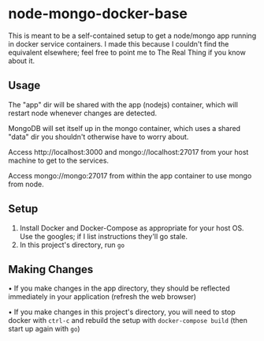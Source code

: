 # node-mongo-docker-base

This is meant to be a self-contained setup to get a node/mongo app running in docker service containers.  I made this because I couldn't find the equivalent elsewhere; feel free to point me to The Real Thing if you know about it.

## Usage

The "app" dir will be shared with the app (nodejs) container, which will restart node whenever changes are detected.

MongoDB will set itself up in the mongo container, which uses a shared "data" dir you shouldn't otherwise have to worry about.

Access http://localhost:3000 and mongo://localhost:27017 from your host machine to get to the services.

Access mongo://mongo:27017 from within the app container to use mongo from node.

## Setup

1. Install Docker and Docker-Compose as appropriate for your host OS.  Use the googles; if I list instructions they'll go stale.
1. In this project's directory, run `go`

## Making Changes

• If you make changes in the app directory, they should be reflected immediately in your application (refresh the web browser)

• If you make changes in this project's directory, you will need to stop docker with `ctrl-c` and rebuild the setup with `docker-compose build`
(then start up again with `go`)
